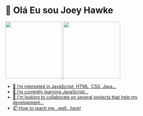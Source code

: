# :metal: Olá Eu sou Joey Hawke 

<div>
  <a href="https://github.com/JoeyHawke">
  <img height="180em" src="https://github-readme-stats.vercel.app/api?username=JoeyHawke&show_icons=true&theme=radical&include_all_commits=true&count_private=true"/>
  <img height="180em" src="https://github-readme-stats.vercel.app/api/top-langs/?username=JoeyHawke&layout=compact&langs_count=7&theme=radical"/>
</div>

- 👀 I’m interested in JavaScript, HTML, CSS, Java...
- 🌱 I’m currently learning JavaScript...
- 💞️ I'm looking to collaborate on several projects that help my development...
- 📫 How to reach me...well.. here!

<!---
JoeyHawke/JoeyHawke is a ✨ special ✨ repository because its `README.md` (this file) appears on your GitHub profile.
You can click the Preview link to take a look at your changes.
--->

